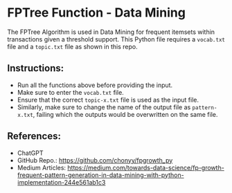 # FPTree Function - Data Mining
The FPTree Algorithm is used in Data Mining for frequent itemsets within transactions given a threshold support. This Python file requires a `vocab.txt` file and a `topic.txt` file as shown in this repo. 

## Instructions:
- Run all the functions above before providing the input.
- Make sure to enter the `vocab.txt` file.
- Ensure that the correct `topic-x.txt` file is used as the input file.
- Similarly, make sure to change the name of the output file as `pattern-x.txt`, failing which the outputs would be overwritten on the same file.


## References:
- ChatGPT
- GitHub Repo.: https://github.com/chonyy/fpgrowth_py
- Medium Articles: https://medium.com/towards-data-science/fp-growth-frequent-pattern-generation-in-data-mining-with-python-implementation-244e561ab1c3
